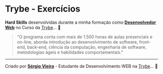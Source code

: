 
# Trybe - Exercícios

__Hard Skills__ desenvolvidas durante a minha formação como __[Desenvolvedor Web](https://www.linkedin.com/in/sergiovieirawebb/)__ no Curso da [Trybe](https://www.betrybe.com/)... :rocket:

>"O programa conta com mais de 1.500 horas de aulas presenciais e on-line, aborda introdução ao desenvolvimento de software, front-end, back-end, ciência da computação, engenharia de software, metodologias ágeis e habilidades comportamentais."

---

Criado por __[Sérgio Vieira](https://www.linkedin.com/in/sergiovieirawebb/)__ - Estudante de Desenvolvimento WEB na [Trybe](https://www.betrybe.com/)... :rocket:
